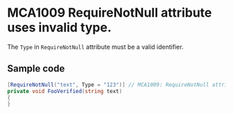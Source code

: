 # MCA1009 RequireNotNull attribute uses invalid type.

The `Type` in `RequireNotNull` attribute must be a valid identifier.

## Sample code

```cs
[RequireNotNull("text", Type = "123")] // MCA1009: RequireNotNull attribute uses invalid type.
private void FooVerified(string text)
{
}
```
